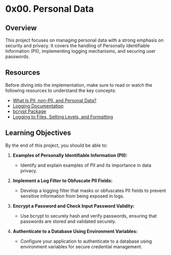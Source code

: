 # 0x00. Personal Data

## Overview

This project focuses on managing personal data with a strong emphasis on security and privacy. It covers the handling of Personally Identifiable Information (PII), implementing logging mechanisms, and securing user passwords. 

## Resources

Before diving into the implementation, make sure to read or watch the following resources to understand the key concepts:

- [What Is PII, non-PII, and Personal Data?](https://piwik.pro/blog/what-is-pii-personal-data/)
- [Logging Documentation](https://docs.python.org/3/library/logging.html) 
- [bcrypt Package](https://github.com/pyca/bcrypt/)
- [Logging to Files, Setting Levels, and Formatting](https://www.youtube.com/watch?v=-ARI4Cz-awo) 

## Learning Objectives

By the end of this project, you should be able to:

1. **Examples of Personally Identifiable Information (PII):**
   - Identify and explain examples of PII and its importance in data privacy.

2. **Implement a Log Filter to Obfuscate PII Fields:**
   - Develop a logging filter that masks or obfuscates PII fields to prevent sensitive information from being exposed in logs.

3. **Encrypt a Password and Check Input Password Validity:**
   - Use bcrypt to securely hash and verify passwords, ensuring that passwords are stored and validated securely.

4. **Authenticate to a Database Using Environment Variables:**
   - Configure your application to authenticate to a database using environment variables for secure credential management.
